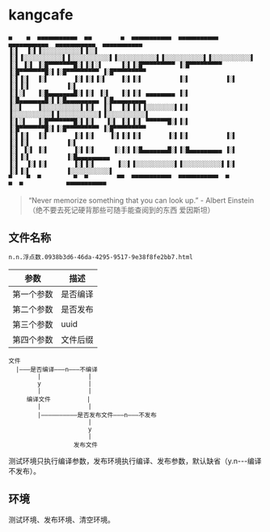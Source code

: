 # kangcafe

```
▄    ▄  ▄▄▄▄▄▄▄▄▄▄▄  ▄▄        ▄  ▄▄▄▄▄▄▄▄▄▄▄  ▄▄▄▄▄▄▄▄▄▄▄  ▄▄▄▄▄▄▄▄▄▄▄  ▄▄▄▄▄▄▄▄▄▄▄  ▄▄▄▄▄▄▄▄▄▄▄
▐░▌  ▐░▌▐░░░░░░░░░░░▌▐░░▌      ▐░▌▐░░░░░░░░░░░▌▐░░░░░░░░░░░▌▐░░░░░░░░░░░▌▐░░░░░░░░░░░▌▐░░░░░░░░░░░▌
▐░▌ ▐░▌ ▐░█▀▀▀▀▀▀▀█░▌▐░▌░▌     ▐░▌▐░█▀▀▀▀▀▀▀▀▀ ▐░█▀▀▀▀▀▀▀▀▀ ▐░█▀▀▀▀▀▀▀█░▌▐░█▀▀▀▀▀▀▀▀▀ ▐░█▀▀▀▀▀▀▀▀▀
▐░▌▐░▌  ▐░▌       ▐░▌▐░▌▐░▌    ▐░▌▐░▌          ▐░▌          ▐░▌       ▐░▌▐░▌          ▐░▌
▐░▌░▌   ▐░█▄▄▄▄▄▄▄█░▌▐░▌ ▐░▌   ▐░▌▐░▌ ▄▄▄▄▄▄▄▄ ▐░▌          ▐░█▄▄▄▄▄▄▄█░▌▐░█▄▄▄▄▄▄▄▄▄ ▐░█▄▄▄▄▄▄▄▄▄
▐░░▌    ▐░░░░░░░░░░░▌▐░▌  ▐░▌  ▐░▌▐░▌▐░░░░░░░░▌▐░▌          ▐░░░░░░░░░░░▌▐░░░░░░░░░░░▌▐░░░░░░░░░░░▌
▐░▌░▌   ▐░█▀▀▀▀▀▀▀█░▌▐░▌   ▐░▌ ▐░▌▐░▌ ▀▀▀▀▀▀█░▌▐░▌          ▐░█▀▀▀▀▀▀▀█░▌▐░█▀▀▀▀▀▀▀▀▀ ▐░█▀▀▀▀▀▀▀▀▀
▐░▌▐░▌  ▐░▌       ▐░▌▐░▌    ▐░▌▐░▌▐░▌       ▐░▌▐░▌          ▐░▌       ▐░▌▐░▌          ▐░▌
▐░▌ ▐░▌ ▐░▌       ▐░▌▐░▌     ▐░▐░▌▐░█▄▄▄▄▄▄▄█░▌▐░█▄▄▄▄▄▄▄▄▄ ▐░▌       ▐░▌▐░▌          ▐░█▄▄▄▄▄▄▄▄▄
▐░▌  ▐░▌▐░▌       ▐░▌▐░▌      ▐░░▌▐░░░░░░░░░░░▌▐░░░░░░░░░░░▌▐░▌       ▐░▌▐░▌          ▐░░░░░░░░░░░▌
▀    ▀  ▀         ▀  ▀        ▀▀  ▀▀▀▀▀▀▀▀▀▀▀  ▀▀▀▀▀▀▀▀▀▀▀  ▀         ▀  ▀            ▀▀▀▀▀▀▀▀▀▀▀
```

> “Never memorize something that you can look up.” - Albert Einstein（绝不要去死记硬背那些可随手能查阅到的东西 爱因斯坦）

## 文件名称

```html
n.n.浮点数.0938b3d6-46da-4295-9517-9e38f8fe2bb7.html
```

|   参数   |  描述  |
| -------- | -------- |
| 第一个参数 | 是否编译 |
| 第二个参数 | 是否发布 |
| 第三个参数 |  uuid   |
| 第四个参数 | 文件后缀 |

```
文件
  |———是否编译———n———不编译
        |             |
        y             |
        |             |
     编译文件          |
        |             |
        |——————————是否发布文件———n———不发布
                      |
                      y
                      |
                  发布文件
```

测试环境只执行编译参数，发布环境执行编译、发布参数，默认缺省（y.n---编译不发布）。

## 环境

测试环境、发布环境、清空环境。
